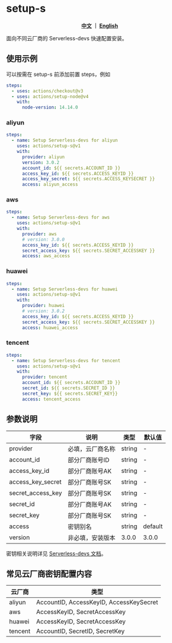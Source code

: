 # setup-s
<p align="center">
  <span><b><a href="./README.md">中文</a> ｜ <a href="./README_en.md">English</a></b></span><br>
</p>

面向不同云厂商的 Serverless-devs 快速配置安装。

## 使用示例
可以按需在 setup-s 前添加前置 steps，例如

```yaml
steps:
  - uses: actions/checkout@v3    
  - uses: actions/setup-node@v4
    with:
      node-version: 14.14.0
```

### aliyun
```yaml
steps:
  - name: Setup Serverless-devs for aliyun
    uses: actions/setup-s@v1
    with:
      provider: aliyun
      version: 3.0.2
      account_id: ${{ secrets.ACCOUNT_ID }}
      access_key_id: ${{ secrets.ACCESS_KEYID }}
      access_key_secret: ${{ secrets.ACCESS_KEYSECRET }}
      access: aliyun_access
```

### aws
```yaml
steps:
  - name: Setup Serverless-devs for aws
    uses: actions/setup-s@v1
    with:
      provider: aws
      # version: 3.0.0
      access_key_id: ${{ secrets.ACCESS_KEYID }}
      secret_access_key: ${{ secrets.SECRET_ACCESSKEY }}
      access: aws_access
```

### huawei
```yaml
steps:
  - name: Setup Serverless-devs for huawei
    uses: actions/setup-s@v1
    with:
      provider: huawei
      # version: 3.0.2
      access_key_id: ${{ secrets.ACCESS_KEYID }}
      secret_access_key: ${{ secrets.SECRET_ACCESSKEY }}
      access: huawei_access
```

### tencent
```yaml
steps:
  - name: Setup Serverless-devs for tencent
    uses: actions/setup-s@v1
    with:
      provider: tencent
      account_id: ${{ secrets.ACCOUNT_ID }}
      secret_id: ${{ secrets.SECRET_ID }}
      secret_key: ${{ secrets.SECRET_KEY}}
      access: tencent_access
```

## 参数说明
| 字段 |  说明   | 类型 |  默认值  |
| ----- |  -------- | ---- | ---|
| provider |   必填，云厂商名称  |   string   | - |
| account_id |   部分厂商账号ID  |   string   | - |
| access_key_id  | 部分厂商账号AK |  string    | - |
| access_key_secret  | 部分厂商账号SK |   string   | - |
| secret_access_key  | 部分厂商账号SK |   string   | - |
| secret_id  | 部分厂商账号AK |   string   | - |
| secret_key  | 部分厂商账号SK |   string   | - |
| access  | 密钥别名 |  string  | default |
| version | 非必填，安装版本 |  3.0.0  | 3.0.0 |


密钥相关说明详见 [Serverless-devs 文档](https://docs.serverless-devs.com/serverless-devs/default_provider_config#%E9%98%BF%E9%87%8C%E4%BA%91%E5%AF%86%E9%92%A5%E8%8E%B7%E5%8F%96)。


## 常见云厂商密钥配置内容

| 云厂商 | 类型 |
| --- | --- |
| aliyun |    AccountID, AccessKeyID, AccessKeySecret |
| aws |        AccessKeyID, SecretAccessKey|
| huawei |     AccessKeyID, SecretAccessKey|
| tencent |    AccountID, SecretID, SecretKey|